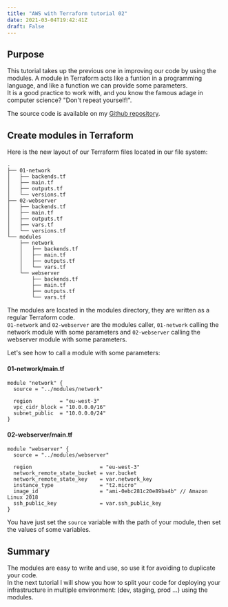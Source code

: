 ```yaml
---
title: "AWS with Terraform tutorial 02"
date: 2021-03-04T19:42:41Z
draft: False
---
```


## Purpose

This tutorial takes up the previous one in improving our code by using the
modules. A module in Terraform acts like a funtion in a programming language,
and like a function we can provide some parameters.<br />
It is a good practice to work with, and you know the famous adage in computer 
science? "Don't repeat yourself!".<br />

The source code is available on my [Github repository](https://github.com/richardpct/aws-terraform-tuto02).

## Create modules in Terraform

Here is the new layout of our Terraform files located in our file system:

```
.
├── 01-network
│   ├── backends.tf
│   ├── main.tf
│   ├── outputs.tf
│   └── versions.tf
├── 02-webserver
│   ├── backends.tf
│   ├── main.tf
│   ├── outputs.tf
│   ├── vars.tf
│   └── versions.tf
└── modules
    ├── network
    │   ├── backends.tf
    │   ├── main.tf
    │   ├── outputs.tf
    │   └── vars.tf
    └── webserver
        ├── backends.tf
        ├── main.tf
        ├── outputs.tf
        └── vars.tf
```

The modules are located in the modules directory, they are written as a regular
Terraform code.<br />
`01-network` and `02-webserver` are the modules caller, `01-network` calling
the network module with some parameters and `02-webserver` calling the
webserver module with some parameters.<br />

Let's see how to call a module with some parameters:

#### 01-network/main.tf

```
module "network" {
  source = "../modules/network"

  region         = "eu-west-3"
  vpc_cidr_block = "10.0.0.0/16"
  subnet_public  = "10.0.0.0/24"
}
```

#### 02-webserver/main.tf
```
module "webserver" {
  source = "../modules/webserver"

  region                      = "eu-west-3"
  network_remote_state_bucket = var.bucket
  network_remote_state_key    = var.network_key
  instance_type               = "t2.micro"
  image_id                    = "ami-0ebc281c20e89ba4b" // Amazon Linux 2018
  ssh_public_key              = var.ssh_public_key
}
```

You have just set the `source` variable with the path of your module, then set
the values of some variables.

## Summary

The modules are easy to write and use, so use it for avoiding to duplicate your
code.<br />
In the next tutorial I will show you how to split your code for deploying your
infrastructure in multiple environment: (dev, staging, prod ...) using the
modules.
